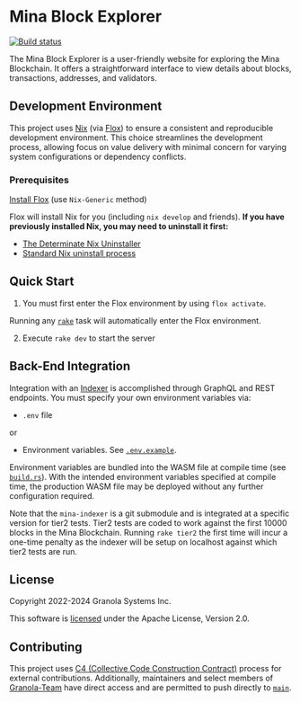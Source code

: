 # Mina Block Explorer

[![Build status](https://badge.buildkite.com/1f8c338cb4ede4e41a4d84de89479fb2eddf9a6f64b72dcf36.svg?branch=main)](https://buildkite.com/granola/mina-block-explorer)

The Mina Block Explorer is a user-friendly website for exploring the Mina
Blockchain. It offers a straightforward interface to view details about blocks,
transactions, addresses, and validators.

## Development Environment

This project uses [Nix](https://nix.dev) (via [Flox](https://flox.dev)) to ensure a consistent and reproducible development
environment. This choice streamlines the development process, allowing focus on value delivery with minimal concern for varying system configurations or
dependency conflicts.

### Prerequisites

[Install Flox](https://flox.dev/docs/install-flox/) (use `Nix-Generic` method)

Flox will install Nix for you (including `nix develop` and friends).
__If you have previously installed Nix, you may need to uninstall it first:__

- [The Determinate Nix Uninstaller](https://github.com/DeterminateSystems/nix-installer#uninstalling)
- [Standard Nix uninstall process](https://nix.dev/manual/nix/2.24/installation/uninstall)

## Quick Start

1. You must first enter the Flox environment by using `flox activate`.

Running any [`rake`](Rakefile) task will automatically enter the Flox environment.

2. Execute `rake dev` to start the server

## Back-End Integration

Integration with an [Indexer](https://github.com/Granola-Team/mina-indexer) is
accomplished through GraphQL and REST endpoints. You must specify your
own environment variables via:

- `.env` file

or

- Environment variables. See [`.env.example`](.env.example).

Environment variables are bundled into the WASM file at compile time (see
[`build.rs`](build.rs)). With the intended environment variables specified at compile time,
the production WASM file may be deployed without any further configuration
required.

Note that the `mina-indexer` is a git submodule and is integrated at a specific version
for tier2 tests. Tier2 tests are coded to work against the first 10000 blocks in the
Mina Blockchain. Running `rake tier2` the first time will incur a one-time penalty as the
indexer will be setup on localhost against which tier2 tests are run.

## License

Copyright 2022-2024 Granola Systems Inc.

This software is [licensed](LICENSE) under the Apache License, Version 2.0.

## Contributing

This project uses [C4 (Collective Code Construction Contract)](https://rfc.zeromq.org/spec/42/) process for external contributions.
Additionally, maintainers and select members of [Granola-Team](https://github.com/Granola-Team/) have direct access
and are permitted to push directly to [`main`](https://github.com/Granola-Team/mina-block-explorer/tree/main).
